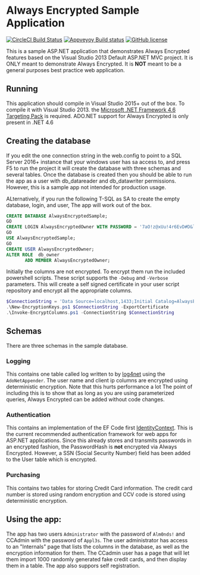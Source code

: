 # Always Encrypted Sample Application

[![CircleCI Build Status](https://circleci.com/gh/sqlcollaborative/AlwaysEncryptedSample.svg?style=shield)](https://circleci.com/gh/sqlcollaborative/AlwaysEncryptedSample)
[![Appveyoy Build status](https://ci.appveyor.com/api/projects/status/avsqeqr09x2j6rq6?svg=true)](https://ci.appveyor.com/project/zippy1981/alwaysencryptedsample)
[![GitHub license](https://img.shields.io/badge/license-MIT-blue.svg)](https://raw.githubusercontent.com/sqlcollaborative/AlwaysEncryptedSample/master/License.md)

This is a sample ASP.NET application that demonstrates Always Encrypted 
features based on the Visual Studio 2013 Default ASP.NET MVC project.
It is ONLY meant to demonstrate Always Encrypted. It is **NOT** meant
to be a general purposes best practice web application.

## Running

This application should compile in Visual Studio 2015+ out of the box. To 
compile it with Visual Studio 2013. the [Microsoft .NET Framework 4.6 Targeting
Pack](https://www.microsoft.com/en-us/download/details.aspx?id=48136) is
required. ADO.NET support for Always Encrypted is only present in .NET 4.6

## Creating the database

If you edit the one connection string in the web.config to point to a SQL 
Server 2016+ instance that your windows user has sa access to, and press F5 to run the
project it will create the database with three schemas and several tables. Once
the database is created then you should be able to run the app as a user with 
db_datareader and  db_datawriter permissions. However, this is a sample app
not intended for production usage.

ALternatively, if you run the following T-SQL as SA to create the empty database, login, and user, The app will work out of the box.

```SQL
CREATE DATABASE AlwaysEncryptedSample;
GO
CREATE LOGIN AlwaysEncryptedOwner WITH PASSWORD = '7aO!z@xUu!4r6EvD#D&l$sz6&h^rhxL6fzAHMpnOga@LO*WdsEdpfh4^Egtl';
GO
USE AlwaysEncryptedSample;
GO
CREATE USER AlwaysEncryptedOwner;
ALTER ROLE  db_owner  
       ADD MEMBER AlwaysEncryptedOwner;
```

Initially the columns are not encrypted. To encrypt them run the included powershell scripts.
These script supports the `-Debug` and `-Verbose` parameters.
This will create a self signed certificate in your user script repository and encrypt all the appropriate columns.

```PowerShell
$ConnectionString = 'Data Source=localhost,1433;Initial Catalog=AlwaysEncryptedSample;UID=AlwaysEncryptedOwner;PWD=7aO!z@xUu!4r6EvD#D&l$sz6&h^rhxL6fzAHMpnOga@LO*WdsEdpfh4^Egtl;Application Name=AppVeyor CI Process;Column Encryption Setting=Enabled'
.\New-EncryptionKeys.ps1 $ConnectionString -ExportCertificate
.\Invoke-EncryptColumns.ps1 -ConnectionString $ConnectionString
```

## Schemas

There are three schemas in the sample database.

### Logging

This contains one table called log written to by 
[log4net](https://logging.apache.org/log4net/) using the `AdoNetAppender`. The
user name and client ip columns are encrypted using deterministic encryption.
Note that this hurts performance a lot The point of including this is to show
that as long as you are using parameterized queries, Always Encrypted can be 
added without code changes.

### Authentication

This contains an implementation of the EF Code first
[IdentityContext](https://msdn.microsoft.com/en-us/library/microsoft.aspnet.identity.entityframework.identitydbcontext(v=vs.108).aspx).
This is the current recommended authentication framework for web apps for
ASP.NET applications. Since this already stores and transmits passwords in an
encrypted fashion, the PasswordHash is **not** encrypted via Always Encrypted.
However, a SSN (Social Security Number) field has been added to the User table
which is encrypted.

### Purchasing

This contains two tables for storing Credit Card information.
The credit card number is stored using random encryption and CCV code is stored
using deterministic encryption.

## Using the app:

The app has two users `Administrator` with the password of `Alm0nds!` and CCAdmin
with the password of `Appl3s`. The user administrator has access to an
"Internals" page that lists the columns in the database, as well as the
encryption information for them. The CCadmin user has a page that will let
them import 1000 randomly generated fake credit cards, and then display them
in a table. The app also suppors self registration.
